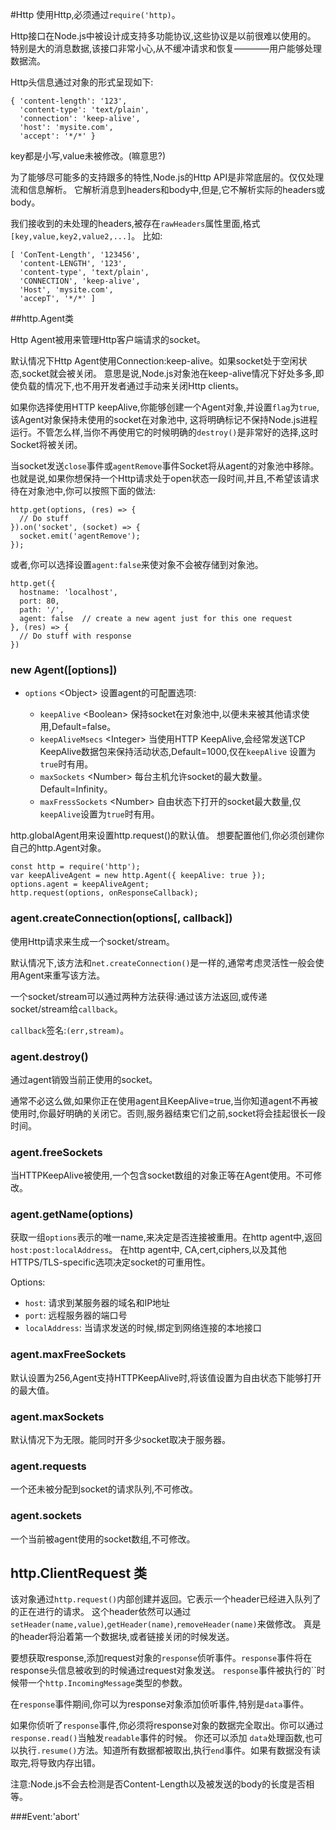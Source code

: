 #Http
使用Http,必须通过`require('http)`。

Http接口在Node.js中被设计成支持多功能协议,这些协议是以前很难以使用的。
特别是大的消息数据,该接口非常小心,从不缓冲请求和恢复————用户能够处理数据流。

Http头信息通过对象的形式呈现如下:

```
{ 'content-length': '123',
  'content-type': 'text/plain',
  'connection': 'keep-alive',
  'host': 'mysite.com',
  'accept': '*/*' }

```

key都是小写,value未被修改。(嘛意思?)

为了能够尽可能多的支持跟多的特性,Node.js的Http API是非常底层的。仅仅处理流和信息解析。
它解析消息到headers和body中,但是,它不解析实际的headers或body。

我们接收到的未处理的headers,被存在`rawHeaders`属性里面,格式`[key,value,key2,value2,...]`。
比如:

```
[ 'ConTent-Length', '123456',
  'content-LENGTH', '123',
  'content-type', 'text/plain',
  'CONNECTION', 'keep-alive',
  'Host', 'mysite.com',
  'accepT', '*/*' ]

```

##http.Agent类

Http Agent被用来管理Http客户端请求的socket。

默认情况下Http Agent使用Connection:keep-alive。如果socket处于空闲状态,socket就会被关闭。
意思是说,Node.js对象池在keep-alive情况下好处多多,即使负载的情况下,也不用开发者通过手动来关闭Http clients。

如果你选择使用HTTP keepAlive,你能够创建一个Agent对象,并设置`flag`为`true`,该Agent对象保持未使用的socket在对象池中,
这将明确标记不保持Node.js进程运行。不管怎么样,当你不再使用它的时候明确的`destroy()`是非常好的选择,这时Socket将被关闭。


当socket发送`close`事件或`agentRemove`事件Socket将从agent的对象池中移除。
也就是说,如果你想保持一个Http请求处于open状态一段时间,并且,不希望该请求待在对象池中,你可以按照下面的做法:

```
http.get(options, (res) => {
  // Do stuff
}).on('socket', (socket) => {
  socket.emit('agentRemove');
});

```

或者,你可以选择设置`agent:false`来使对象不会被存储到对象池。

```
http.get({
  hostname: 'localhost',
  port: 80,
  path: '/',
  agent: false  // create a new agent just for this one request
}, (res) => {
  // Do stuff with response
})

```

### new Agent([options])

- `options` \<Object\> 设置agent的可配置选项:

   - `keepAlive` \<Boolean\> 保持socket在对象池中,以便未来被其他请求使用,Default=false。
   - `keepAliveMsecs` \<Integer\> 当使用HTTP KeepAlive,会经常发送TCP KeepAlive数据包来保持活动状态,Default=1000,仅在`keepAlive`
   设置为`true`时有用。
   - `maxSockets` \<Number\> 每台主机允许socket的最大数量。Default=Infinity。
   - `maxFressSockets` \<Number\> 自由状态下打开的socket最大数量,仅`keepAlive`设置为`true`时有用。

http.globalAgent用来设置http.request()的默认值。
想要配置他们,你必须创建你自己的http.Agent对象。

```
const http = require('http');
var keepAliveAgent = new http.Agent({ keepAlive: true });
options.agent = keepAliveAgent;
http.request(options, onResponseCallback);

```

### agent.createConnection(options[, callback])

使用Http请求来生成一个socket/stream。

默认情况下,该方法和`net.createConnection()`是一样的,通常考虑灵活性一般会使用Agent来重写该方法。

一个socket/stream可以通过两种方法获得:通过该方法返回,或传递socket/stream给`callback`。

`callback`签名:`(err,stream)`。

### agent.destroy()

通过agent销毁当前正使用的socket。

通常不必这么做,如果你正在使用agent且KeepAlive=true,当你知道agent不再被使用时,你最好明确的关闭它。否则,服务器结束它们之前,socket将会挂起很长一段时间。

### agent.freeSockets

当HTTPKeepAlive被使用,一个包含socket数组的对象正等在Agent使用。不可修改。

### agent.getName(options)

获取一组`options`表示的唯一name,来决定是否连接被重用。在http agent中,返回`host:post:localAddress`。
在http agent中, CA,cert,ciphers,以及其他HTTPS/TLS-specific选项决定socket的可重用性。

Options:
- `host`: 请求到某服务器的域名和IP地址
- `port`: 远程服务器的端口号
- `localAddress`: 当请求发送的时候,绑定到网络连接的本地接口

### agent.maxFreeSockets

默认设置为256,Agent支持HTTPKeepAlive时,将该值设置为自由状态下能够打开的最大值。

### agent.maxSockets

默认情况下为无限。能同时开多少socket取决于服务器。

### agent.requests

一个还未被分配到socket的请求队列,不可修改。

### agent.sockets
一个当前被agent使用的socket数组,不可修改。

## http.ClientRequest 类

该对象通过`http.request()`内部创建并返回。它表示一个header已经进入队列了的正在进行的请求。
这个header依然可以通过 `setHeader(name,value)`,`getHeader(name)`,`removeHeader(name)`来做修改。
真是的header将沿着第一个数据块,或者链接关闭的时候发送。

要想获取response,添加request对象的`response`侦听事件。`response`事件将在response头信息被收到的时候通过request对象发送。
`response`事件被执行的``时候带一个`http.IncomingMessage`类型的参数。

在`response`事件期间,你可以为response对象添加侦听事件,特别是`data`事件。


如果你侦听了`response`事件,你必须将response对象的数据完全取出。你可以通过 `response.read()`当触发`readable`事件的时候。
你还可以添加 `data`处理函数,也可以执行`.resume()`方法。知道所有数据都被取出,执行`end`事件。如果有数据没有读取完,将导致内存出错。

注意:Node.js不会去检测是否Content-Length以及被发送的body的长度是否相等。

###Event:'abort'









